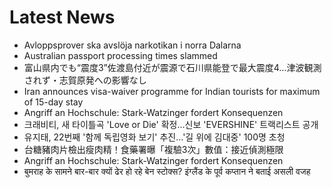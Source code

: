# Latest News
-  Avloppsprover ska avslöja narkotikan i norra Dalarna
-  Australian passport processing times slammed
-  富山県内でも“震度3”佐渡島付近が震源で石川県能登で最大震度4…津波観測されず・志賀原発への影響なし
-  Iran announces visa-waiver programme for Indian tourists for maximum of 15-day stay
-  Angriff an Hochschule: Stark-Watzinger fordert Konsequenzen
-  크래비티, 새 타이틀곡 'Love or Die' 확정…신보 'EVERSHINE' 트랙리스트 공개
-  유지태, 22번째 '함께 독립영화 보기' 추진…'길 위에 김대중' 100명 초청
-  台糖豬肉片檢出瘦肉精！食藥署曝「複驗3次」數值：接近偵測極限
-  Angriff an Hochschule: Stark-Watzinger fordert Konsequenzen
-  बुमराह के सामने बार-बार क्यों ढेर हो रहे बेन स्टोक्स? इंग्लैंड के पूर्व कप्तान ने बताई असली वजह
